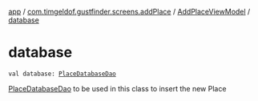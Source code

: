 [app](../../index.md) / [com.timgeldof.gustfinder.screens.addPlace](../index.md) / [AddPlaceViewModel](index.md) / [database](./database.md)

# database

`val database: `[`PlaceDatabaseDao`](../../com.timgeldof.gustfinder.database/-place-database-dao/index.md)

[PlaceDatabaseDao](../../com.timgeldof.gustfinder.database/-place-database-dao/index.md) to be used in this class to insert the new Place

